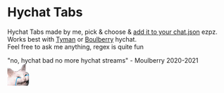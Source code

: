 # Hychat Tabs

Hychat Tabs made by me, pick & choose & [add it to your chat.json](/userguide.md) ezpz. <br>
Works best with [Tyman](https://github.com/TymanWasTaken/Hychat) or [Boulberry](https://github.com/Moulberry/Hychat) hychat. <br>
Feel free to ask me anything, regex is quite fun <br>

<!-- revive hychat when :wahhh: -->
"no, hychat bad no more hychat streams" - Moulberry 2020-2021 <br> ![cry](/assets/catcry.png "catcry")
<!-- tyman its all upto you ![thumbsup](thumbsup "thumbsup") -->

